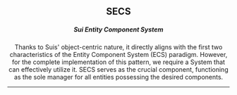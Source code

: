 <h2 align="center">SECS</h2>
<h5 align="center">Sui Entity Component System</h6>

<p align="center">Thanks to Suis' object-centric nature, it directly aligns with the first two characteristics of the Entity Component System (ECS) paradigm. However, for the complete implementation of this pattern, we require a System that can effectively utilize it. SECS serves as the crucial component, functioning as the sole manager for all entities possessing the desired components.</p>

<hr />